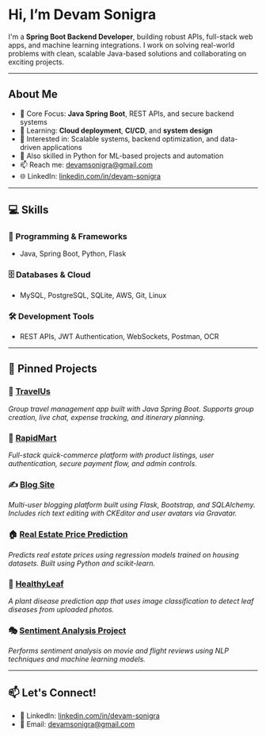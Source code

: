 # Hi, I’m Devam Sonigra

I'm a **Spring Boot Backend Developer**, building robust APIs, full-stack web apps, and machine learning integrations. I work on solving real-world problems with clean, scalable Java-based solutions and collaborating on exciting projects.

---

## About Me

- 🔧 Core Focus: **Java Spring Boot**, REST APIs, and secure backend systems  
- 🌱 Learning: **Cloud deployment**, **CI/CD**, and **system design**  
- 🧠 Interested in: Scalable systems, backend optimization, and data-driven applications  
- 🧰 Also skilled in Python for ML-based projects and automation  
- 📫 Reach me: [devamsonigra@gmail.com](mailto:devamsonigra@gmail.com)  
- 🌐 LinkedIn: [linkedin.com/in/devam-sonigra](https://www.linkedin.com/in/devam-sonigra)

---

## 💻 Skills

### 🧠 Programming & Frameworks
- Java, Spring Boot, Python, Flask

### 🗄️ Databases & Cloud
- MySQL, PostgreSQL, SQLite, AWS, Git, Linux

### 🛠️ Development Tools
- REST APIs, JWT Authentication, WebSockets, Postman, OCR

---

## 📌 Pinned Projects

### 🚀 [TravelUs](https://github.com/d-evm/travelus)  
_Group travel management app built with Java Spring Boot. Supports group creation, live chat, expense tracking, and itinerary planning._

### 🛒 [RapidMart](https://github.com/d-evm/rapidmart)  
_Full-stack quick-commerce platform with product listings, user authentication, secure payment flow, and admin controls._

### ✍️ [Blog Site](https://github.com/d-evm/blog-site)  
_Multi-user blogging platform built using Flask, Bootstrap, and SQLAlchemy. Includes rich text editing with CKEditor and user avatars via Gravatar._

### 🏠 [Real Estate Price Prediction](https://github.com/d-evm/real-estate-price-prediction)  
_Predicts real estate prices using regression models trained on housing datasets. Built using Python and scikit-learn._

### 🌿 [HealthyLeaf](https://github.com/d-evm/HealthyLeaf)  
_A plant disease prediction app that uses image classification to detect leaf diseases from uploaded photos._

### 🎭 [Sentiment Analysis Project](https://github.com/d-evm/sentiment-analysis-project)  
_Performs sentiment analysis on movie and flight reviews using NLP techniques and machine learning models._

---

## 📫 Let's Connect!

- 🔗 LinkedIn: [linkedin.com/in/devam-sonigra](https://www.linkedin.com/in/devam-sonigra)  
- 📧 Email: [devamsonigra@gmail.com](mailto:devamsonigra@gmail.com)

